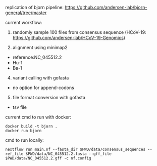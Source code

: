 replication of bjorn pipeline: https://github.com/andersen-lab/bjorn-general/tree/master

current workflow:

1. randomly sample 100 files from consensus sequence (HCoV-19: https://github.com/andersen-lab/HCoV-19-Genomics)

2. alignment using minimap2
 - reference:NC_045512.2
  - Hu-1
  - Ba-1

4. variant calling with gofasta
 - no option for append-codons

5. file format conversion with gofasta
 - tsv file 


current cmd to run with docker:
```
docker build -t bjorn .
docker run bjorn
```

cmd to run locally:
```
nextflow run main.nf --fasta_dir $PWD/data/consensus_sequences --ref_file $PWD/data/NC_045512.2.fasta --gff_file $PWD/data/NC_045512.2.gff -c nf.config
```


